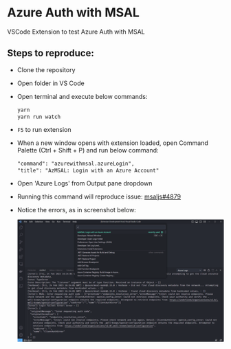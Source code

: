 # Azure Auth with MSAL

VSCode Extension to test Azure Auth with MSAL

## Steps to reproduce:

- Clone the repository
- Open folder in VS Code
- Open terminal and execute below commands:
    ```
    yarn
    yarn run watch
    ```
- `F5` to run extension
- When a new window opens with extension loaded, open Command Palette (Ctrl + Shift + P) and run below command:
    ```
    "command": "azurewithmsal.azureLogin",
    "title": "AzMSAL: Login with an Azure Account"
    ```
- Open 'Azure Logs' from Output pane dropdown
- Running this command will reproduce issue: [msaljs#4879](https://github.com/AzureAD/microsoft-authentication-library-for-js/issues/4879)
- Notice the errors, as in screenshot below:

   <img src="./media/error.png" />